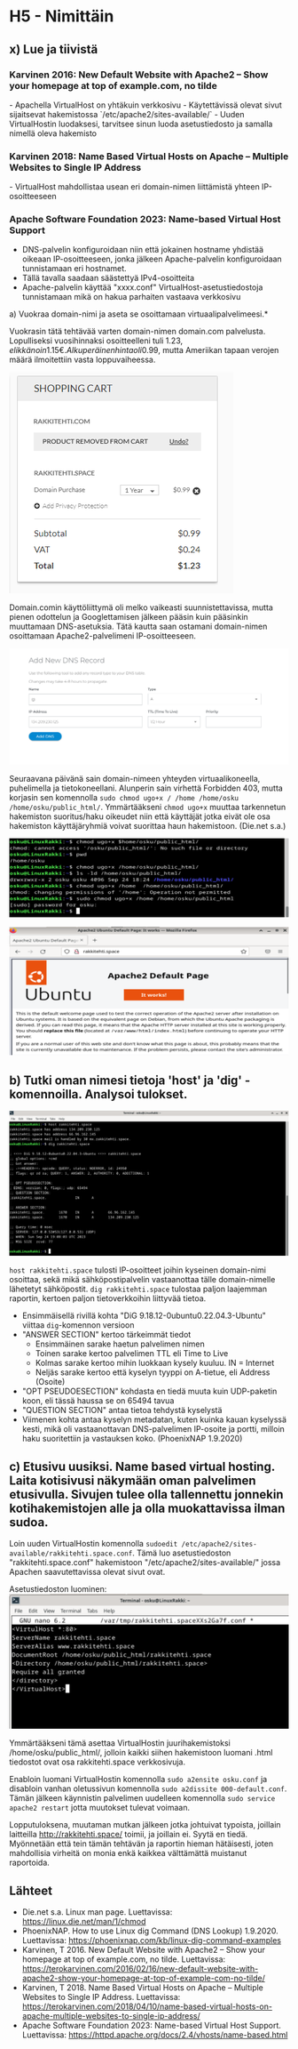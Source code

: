 <h1>H5 - Nimittäin</h1>

<h2>x) Lue ja tiivistä</h2>

<h3>Karvinen 2016: New Default Website with Apache2 – Show your homepage at top of example.com, no tilde</h3>
- Apachella VirtualHost on yhtäkuin verkkosivu
- Käytettävissä olevat sivut sijaitsevat hakemistossa `/etc/apache2/sites-available/`
- Uuden VirtualHostin luodaksesi, tarvitsee sinun luoda asetustiedosto ja samalla nimellä oleva hakemisto

<h3>Karvinen 2018: Name Based Virtual Hosts on Apache – Multiple Websites to Single IP Address</h3>
- VirtualHost mahdollistaa usean eri domain-nimen liittämistä yhteen IP-osoitteeseen

<h3>Apache Software Foundation 2023: Name-based Virtual Host Support</h3>

- DNS-palvelin konfiguroidaan niin että jokainen hostname yhdistää oikeaan IP-osoitteeseen, jonka jälkeen Apache-palvelin konfiguroidaan tunnistamaan eri hostnamet.
- Tällä tavalla saadaan säästettyä IPv4-osoitteita
- Apache-palvelin käyttää "xxxx.conf" VirtualHost-asetustiedostoja tunnistamaan mikä on hakua parhaiten vastaava verkkosivu

a) Vuokraa domain-nimi ja aseta se osoittamaan virtuaalipalvelimeesi.*

Vuokrasin tätä tehtävää varten domain-nimen domain.com palvelusta. Lopulliseksi vuosihinnaksi osoitteelleni tuli 1.23$, elikkä noin 1.15€. Alkuperäinen hinta oli 0.99$, mutta Ameriikan tapaan verojen määrä ilmoitettiin vasta loppuvaiheessa.

![Ostoskori](https://github.com/rakkitect/Linux-palvelimet/blob/main/images/kori.png)

Domain.comin käyttöliittymä oli melko vaikeasti suunnistettavissa, mutta pienen odottelun ja Googlettamisen jälkeen pääsin kuin pääsinkin muuttamaan DNS-asetuksia. Tätä kautta saan ostamani domain-nimen osoittamaan Apache2-palvelimeni IP-osoitteeseen.

![DNS asetukset](https://github.com/rakkitect/Linux-palvelimet/blob/main/images/add_dns_record.png)

Seuraavana päivänä sain domain-nimeen yhteyden virtuaalikoneella, puhelimella ja tietokoneellani. Alunperin sain virhettä Forbidden 403, mutta korjasin sen komennolla `sudo chmod ugo+x / /home /home/osku /home/osku/public_html/`. Ymmärtääkseni `chmod ugo+x` muuttaa tarkennetun hakemiston suoritus/haku oikeudet niin että käyttäjät jotka eivät ole osa hakemiston käyttäjäryhmiä voivat suorittaa haun hakemistoon. (Die.net s.a.)

![chmod](https://github.com/rakkitect/Linux-palvelimet/blob/main/images/chmod.png)

![Toimii](https://github.com/rakkitect/Linux-palvelimet/blob/main/images/toimii.png)

<h2>b) Tutki oman nimesi tietoja 'host' ja 'dig' -komennoilla. Analysoi tulokset.</h2>

![Host ja Dig komennot](https://github.com/rakkitect/Linux-palvelimet/blob/main/images/host_ja_dig.png)

`host rakkitehti.space` tulosti IP-osoitteet joihin kyseinen domain-nimi osoittaa, sekä mikä sähköpostipalvelin vastaanottaa tälle domain-nimelle lähetetyt sähköpostit.
`dig rakkitehti.space` tulostaa paljon laajemman raportin, kertoen paljon tietoverkkoihin liittyvää tietoa. 
- Ensimmäisellä rivillä kohta "DiG 9.18.12-0ubuntu0.22.04.3-Ubuntu" viittaa `dig`-komennon versioon
- "ANSWER SECTION" kertoo tärkeimmät tiedot
  - Ensimmäinen sarake haetun palvelimen nimen
  - Toinen sarake kertoo palvelimen TTL eli Time to Live
  - Kolmas sarake kertoo mihin luokkaan kysely kuuluu. IN = Internet
  - Neljäs sarake kertoo että kyselyn tyyppi on A-tietue, eli Address (Osoite)
- "OPT PSEUDOESECTION" kohdasta en tiedä muuta kuin UDP-paketin koon, eli tässä haussa se on 65494 tavua
- "QUESTION SECTION" antaa tietoa tehdystä kyselystä
- Viimenen kohta antaa kyselyn metadatan, kuten kuinka kauan kyselyssä kesti, mikä oli vastaanottavan DNS-palvelimen IP-osoite ja portti, milloin haku suoritettiin ja vastauksen koko. (PhoenixNAP 1.9.2020)

<h2>c) Etusivu uusiksi. Name based virtual hosting. Laita kotisivusi näkymään oman palvelimen etusivulla. Sivujen tulee olla tallennettu jonnekin kotihakemistojen alle ja olla muokattavissa ilman sudoa.</h2>

Loin uuden VirtualHostin komennolla `sudoedit /etc/apache2/sites-available/rakkitehti.space.conf`. Tämä luo asetustiedoston "rakkitehti.space.conf" hakemistoon "/etc/apache2/sites-available/" jossa Apachen saavutettavissa olevat sivut ovat.

Asetustiedoston luominen:
![VirtualHost](https://github.com/rakkitect/Linux-palvelimet/blob/main/images/rakkitehti_virtualhost.png)

Ymmärtääkseni tämä asettaa VirtualHostin juurihakemistoksi /home/osku/public_html/, jolloin kaikki siihen hakemistoon luomani .html tiedostot ovat osa rakkitehti.space verkkosivuja.

Enabloin luomani VirtualHostin komennolla `sudo a2ensite osku.conf` ja disabloin vanhan oletussivun komennolla `sudo a2dissite 000-default.conf`. Tämän jälkeen käynnistin palvelimen uudelleen komennolla `sudo service apache2 restart` jotta muutokset tulevat voimaan.

Lopputuloksena, muutaman mutkan jälkeen jotka johtuivat typoista, joillain laitteilla http://rakkitehti.space/ toimii, ja joillain ei. Syytä en tiedä. Myönnetään että tein tämän tehtävän ja raportin hieman hätäisesti, joten mahdollisia virheitä on monia enkä kaikkea välttämättä muistanut raportoida.


<h2>Lähteet</h2>

- Die.net s.a. Linux man page. Luettavissa: https://linux.die.net/man/1/chmod
- PhoenixNAP. How to use Linux dig Command (DNS Lookup) 1.9.2020. Luettavissa: https://phoenixnap.com/kb/linux-dig-command-examples
- Karvinen, T 2016. New Default Website with Apache2 – Show your homepage at top of example.com, no tilde. Luettavissa: https://terokarvinen.com/2016/02/16/new-default-website-with-apache2-show-your-homepage-at-top-of-example-com-no-tilde/
- Karvinen, T 2018. Name Based Virtual Hosts on Apache – Multiple Websites to Single IP Address. Luettavissa: https://terokarvinen.com/2018/04/10/name-based-virtual-hosts-on-apache-multiple-websites-to-single-ip-address/
- Apache Software Foundation 2023: Name-based Virtual Host Support. Luettavissa: https://httpd.apache.org/docs/2.4/vhosts/name-based.html
